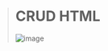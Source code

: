 ># CRUD HTML
>
>![image](https://github.com/imvickykumar999/CRUD-HTML/assets/50515418/3ff96896-50e4-43df-9a66-0a837cb09dff)
